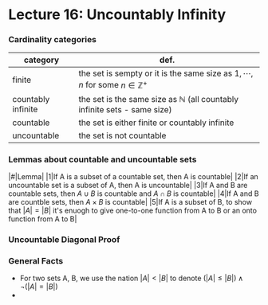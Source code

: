 # Lecture 16: Uncountably Infinity

### Cardinality categories
|category|def.|
|---|---|
|finite|the set is sempty or it is the same size as ${1,\cdots ,n}$ for some $n\in \mathbb{Z}^+$|
|countably infinite|the set is the same size as $\mathbb{N}$ (all countably infinite sets - same size)|
|countable|the set is either finite or countably infinite|
|uncountable|the set is not countable|

### Lemmas about countable and uncountable sets
|#|Lemma|
|1|If A is a subset of a countable set, then A is countable|
|2|If an uncountable set is a subset of A, then A is uncountable|
|3|If A and B are countable sets, then $A\cup B$ is countable and $A\cap B$ is countable|
|4|If A and B are countble sets, then $A\times B$ is countable|
|5|If A is a subset of B, to show that $|A|=|B|$ it's enuogh to give one-to-one function from A to B or an onto function from A to B|

### Uncountable Diagonal Proof


### General Facts
- For two sets A, B, we use the nation $|A|<|B|$ to denote $(|A|\leq |B|)\land\lnot (|A|=|B|)$
- 